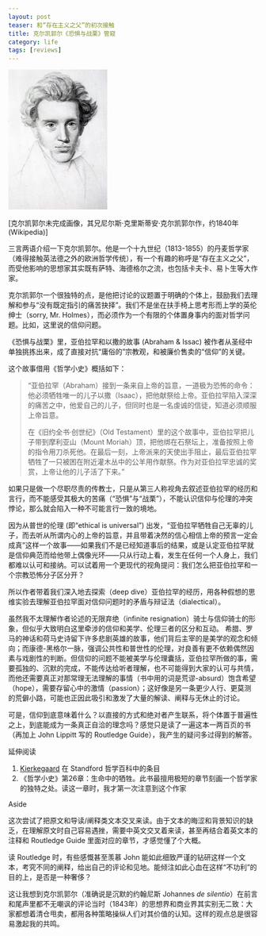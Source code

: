 ```yaml
---
layout: post
teaser: 和“存在主义之父”的初次接触
title: 克尔凯郭尔《恐惧与战栗》管窥
category: life
tags: [reviews]
---
```


<img src="../i/440px_Kierkegaard_wikipedia.jpeg" width=200dp>

[克尔凯郭尔未完成画像，其兄尼尔斯·克里斯蒂安·克尔凯郭尔作，约1840年 (Wikipedia)]

三言两语介绍一下克尔凯郭尔。他是一个十九世纪（1813-1855）的丹麦哲学家（难得接触英法德之外的欧洲哲学传统），有一个有趣的称呼是“存在主义之父”，而受他影响的思想家其实既有萨特、海德格尔之流，也包括卡夫卡、易卜生等大作家。

克尔凯郭尔一个很独特的点，是他把讨论的议题置于明确的个体上，鼓励我们去理解和参与“没有既定指引的痛苦抉择”。我们不是坐在扶手椅上思考形而上学的英伦绅士（sorry, Mr. Holmes），而必须作为一个有限的个体置身事内的面对哲学问题。比如，这里说的信仰问题。

《恐惧与战栗》里，亚伯拉罕和以撒的故事 (Abraham & Issac) 被作者从圣经中单独挑拣出来，成了直接对抗“庸俗的”宗教观，和被廉价售卖的“信仰”的关键。

这个故事借用《哲学小史》概括如下：
> “亚伯拉罕（Abraham）接到一条来自上帝的旨意，一道极为恐怖的命令：他必须牺牲唯一的儿子以撒（Isaac），把他献祭给上帝。亚伯拉罕陷入深深的痛苦之中，他爱自己的儿子，但同时也是一名虔诚的信徒，知道必须顺服上帝旨意。
>
> 在《旧约全书·创世纪》（Old Testament）里的这个故事中，亚伯拉罕把儿子带到摩利亚山（Mount Moriah）顶，把他绑在石祭坛上，准备按照上帝的指令用刀杀死他。在最后一刻，上帝派来的天使出手阻止，最后亚伯拉罕牺牲了一只被困在附近灌木丛中的公羊用作献祭。作为对亚伯拉罕忠诚的奖赏，上帝让他的儿子活了下来。”

如果只是做一个尽职尽责的传教士，只是从第三人称视角去叙述亚伯拉罕的经历和言行，而不能感受其极大的苦痛（“恐惧”与“战栗”），不能认识信仰与伦理的冲突悖论，那么就会陷入一种不可能言行一致的境地。

因为从普世的伦理 (即“ethical is universal”) 出发，“亚伯拉罕牺牲自己无辜的儿子，而去听从所谓内心的上帝的旨意，并且带着决然的信心相信上帝的预言一定会成真”这样一个故事——如果我们不是已经知道事后的结果，或是认定亚伯拉罕就是信仰典范而给他带上偶像光环——只从行动上看，发生在任何一个人身上，我们都难以认可和接纳。可以试着用一个更现代的视角提问：我们怎么把亚伯拉罕和一个宗教恐怖分子区分开？

所以作者带着我们深入地去探索（deep dive）亚伯拉罕的经历，用各种假想的思维实验去理解亚伯拉罕面对信仰问题时的矛盾与辩证法（dialectical）。

虽然我不太理解作者论述的无限弃绝（infinite resignation）骑士与信仰骑士的形象，但似乎大致明白这里牵涉的信仰和美学、伦理三者的区分和互动。
希腊、罗马的神话和荷马史诗留下许多悲剧英雄的故事，他们背后主宰的是美学的观念和倾向；而康德-黑格尔一脉，强调公共性和普世性的伦理，对良善有更不依赖偶然因素与戏剧性的判断。但信仰的问题不能被美学与伦理囊括，亚伯拉罕所做的事，需要孤独的、沉默的完成，不能传达给听者理解，也不可能得到大家的认可与共情，而他还需要真正对那常理无法理解的事情（书中用的词是荒谬-absurd）饱含希望（hope），需要存留心中的激情（passion）；这好像是另一条更少人行、更莫测的荒僻小路，可能也正因此吸引和激发了大量的解读、阐释与无休止的讨论。

可是，信仰到底意味着什么？以直接的方式和绝对者产生联系，将个体置于普遍性之上，到底能成为一条真正自洽的理念吗？感觉只是读了一遍这本一两百页的书（再加上 John Lippitt 写的 Routledge Guide），我产生的疑问多过得到的解答。

延伸阅读
1. [Kierkegaard](https://plato.stanford.edu/entries/kierkegaard/) 在 Standford 哲学百科中的条目
2. 《哲学小史》第26章：生命中的牺牲。此书最擅用极短的章节刻画一个哲学家的独特之处。读这一章时，我才第一次注意到这个作家

Aside

这次尝试了把原文和导读/阐释类文本交叉来读。由于文本的晦涩和背景知识的缺乏，在理解原文时自己容易遇挫，需要中英文交叉着来读，甚至再结合着英文本的注释和 Routledge Guide 里面对应的章节，才感觉懂了个大概。

读 Routledge 时，有些感慨甚至羡慕 John 能如此细致严谨的钻研这样一个文本，考究不同的阐释，给出自己的评论和见地。能倾注如此心血在这样“不功利”的目的上，是否是一种奢侈？

这让我想到克尔凯郭尔（准确说是沉默的约翰尼斯 Johannes *de silentio*）在前言和尾声里都不无嘲讽的评论当时（1843年）的思想界和商业界其实别无二致：大家都想着清仓甩卖，都用各种策略操纵人们对其价值的认知。这样的观点总是很容易激起我的共鸣。